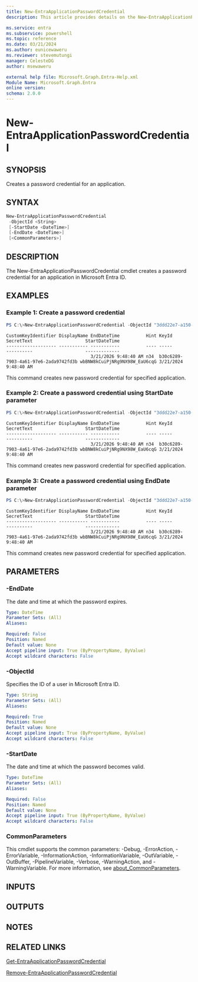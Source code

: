 ```yaml
---
title: New-EntraApplicationPasswordCredential
description: This article provides details on the New-EntraApplicationPasswordCredential command.

ms.service: entra
ms.subservice: powershell
ms.topic: reference
ms.date: 03/21/2024
ms.author: eunicewaweru
ms.reviewer: stevemutungi
manager: CelesteDG
author: msewaweru

external help file: Microsoft.Graph.Entra-Help.xml
Module Name: Microsoft.Graph.Entra
online version:
schema: 2.0.0
---
```


# New-EntraApplicationPasswordCredential

## SYNOPSIS
Creates a password credential for an application.

## SYNTAX

```powershell
New-EntraApplicationPasswordCredential 
 -ObjectId <String> 
 [-StartDate <DateTime>] 
 [-EndDate <DateTime>] 
 [<CommonParameters>]
```

## DESCRIPTION
The New-EntraApplicationPasswordCredential cmdlet creates a password credential for an application in Microsoft Entra ID.

## EXAMPLES

### Example 1: Create a password credential
```powershell
PS C:\>New-EntraApplicationPasswordCredential -ObjectId "3ddd22e7-a150-4bb3-b100-e410dea1cb84"
```

```output
CustomKeyIdentifier DisplayName EndDateTime          Hint KeyId                                SecretText                    StartDateTime
------------------- ----------- -----------          ---- -----                                ----------                    -------------
                                3/21/2026 9:48:40 AM n34  b30c6289-7903-4a61-97e6-2ada9742fd3b wbBNW8kCuiPjNRg9NX98W_EaU6cqG 3/21/2024 9:48:40 AM
```

This command creates new password credential for specified application.

### Example 2: Create a password credential using StartDate parameter
```powershell
PS C:\>New-EntraApplicationPasswordCredential -ObjectId "3ddd22e7-a150-4bb3-b100-e410dea1cb84" -StartDate (get-date).AddYears(0)
```

```output
CustomKeyIdentifier DisplayName EndDateTime          Hint KeyId                                SecretText                    StartDateTime
------------------- ----------- -----------          ---- -----                                ----------                    -------------
                                3/21/2026 9:48:40 AM n34  b30c6289-7903-4a61-97e6-2ada9742fd3b wbBNW8kCuiPjNRg9NX98W_EaU6cqG 3/21/2024 9:48:40 AM
```

This command creates new password credential for specified application.

### Example 3: Create a password credential using EndDate parameter
```powershell
PS C:\>New-EntraApplicationPasswordCredential -ObjectId "3ddd22e7-a150-4bb3-b100-e410dea1cb84" -EndDate (get-date).AddYears(2)
```

```output
CustomKeyIdentifier DisplayName EndDateTime          Hint KeyId                                SecretText                    StartDateTime
------------------- ----------- -----------          ---- -----                                ----------                    -------------
                                3/21/2026 9:48:40 AM n34  b30c6289-7903-4a61-97e6-2ada9742fd3b wbBNW8kCuiPjNRg9NX98W_EaU6cqG 3/21/2024 9:48:40 AM
```

This command creates new password credential for specified application.

## PARAMETERS

### -EndDate
The date and time at which the password expires.

```yaml
Type: DateTime
Parameter Sets: (All)
Aliases:

Required: False
Position: Named
Default value: None
Accept pipeline input: True (ByPropertyName, ByValue)
Accept wildcard characters: False
```

### -ObjectId
Specifies the ID of a user in Microsoft Entra ID.

```yaml
Type: String
Parameter Sets: (All)
Aliases:

Required: True
Position: Named
Default value: None
Accept pipeline input: True (ByPropertyName, ByValue)
Accept wildcard characters: False
```

### -StartDate
The date and time at which the password becomes valid.

```yaml
Type: DateTime
Parameter Sets: (All)
Aliases:

Required: False
Position: Named
Default value: None
Accept pipeline input: True (ByPropertyName, ByValue)
Accept wildcard characters: False
```

### CommonParameters
This cmdlet supports the common parameters: -Debug, -ErrorAction, -ErrorVariable, -InformationAction, -InformationVariable, -OutVariable, -OutBuffer, -PipelineVariable, -Verbose, -WarningAction, and -WarningVariable. For more information, see [about_CommonParameters](https://go.microsoft.com/fwlink/?LinkID=113216).

## INPUTS

## OUTPUTS

## NOTES

## RELATED LINKS

[Get-EntraApplicationPasswordCredential](Get-EntraApplicationPasswordCredential.md)

[Remove-EntraApplicationPasswordCredential](Remove-EntraApplicationPasswordCredential.md)

